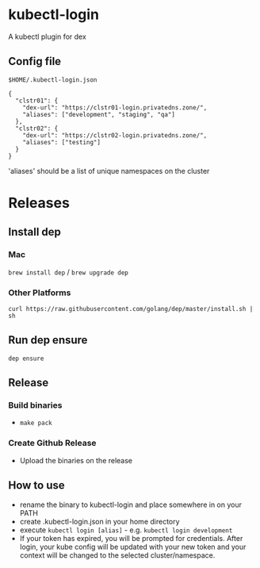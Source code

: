 # kubectl-login

A kubectl plugin for dex

## Config file

`$HOME/.kubectl-login.json`

```
{
  "clstr01": {
    "dex-url": "https://clstr01-login.privatedns.zone/",
    "aliases": ["development", "staging", "qa"]
  },
  "clstr02": {
    "dex-url": "https://clstr02-login.privatedns.zone/",
    "aliases": ["testing"]
  }
}
```
'aliases' should be a list of unique namespaces on the cluster

# Releases

## Install dep

### Mac
`brew install dep` / `brew upgrade dep`

### Other Platforms
`curl https://raw.githubusercontent.com/golang/dep/master/install.sh | sh`

## Run dep ensure
`dep ensure`

## Release
### Build binaries
* `make pack`

### Create Github Release
* Upload the binaries on the release

## How to use
* rename the binary to kubectl-login and place somewhere in on your PATH
* create .kubectl-login.json in your home directory
* execute `kubectl login [alias]` - e.g. `kubectl login development`
* If your token has expired, you will be prompted for credentials. After login, your kube config will be updated with your new token and your context will be changed to the selected cluster/namespace.

